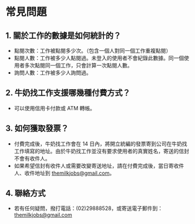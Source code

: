 # 常見問題

## 1. 關於工作的數據是如何統計的？

- 點閱次數：工作被點閱多少次。（包含一個人對同一個工作重複點閱）
- 點閱人數：工作被多少人點閱過。未登入的使用者不會紀錄此數據。同一個使用者多次點閱同一個工作，只會計算一次點閱人數。
- 詢問人數：工作被多少人詢問過。

## 2. 牛奶找工作支援哪幾種付費方式？

- 可以使用信用卡付款或 ATM 轉帳。

## 3. 如何獲取發票？

- 付費完成後，牛奶找工作會在 14 日內，將開立統編的發票寄到公司在牛奶找工作填寫的地址。由於牛奶找工作並沒有要求使用者的真實姓名，寄送的信封不會有收件人。
- 如果希望信封有收件人或需要改變寄送地址，請在付費完成後，當日寄收件人、收件地址到 themilkjobs@gmail.com。

## 4. 聯絡方式

- 若有任何疑問，撥打電話：(02)29888528，或寄送電子郵件到：themilkjobs@gmail.com
